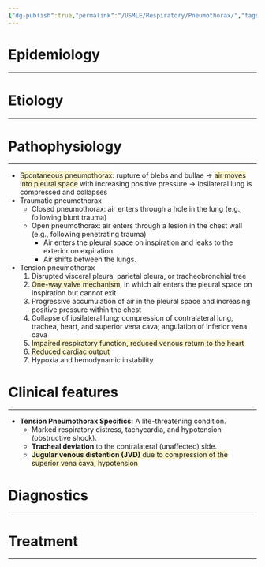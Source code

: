 ```yaml
---
{"dg-publish":true,"permalink":"/USMLE/Respiratory/Pneumothorax/","tags":["t1"]}
---
```


# Epidemiology
---


# Etiology
---


# Pathophysiology
---
- <span style="background:rgba(240, 200, 0, 0.2)">Spontaneous pneumothorax</span>: rupture of blebs and bullae  → <span style="background:rgba(240, 200, 0, 0.2)">air moves into pleural space</span> with increasing positive pressure  → ipsilateral lung is compressed and collapses 
- Traumatic pneumothorax 
	- Closed pneumothorax: air enters through a hole in the lung (e.g., following blunt trauma) 
	- Open pneumothorax: air enters through a lesion in the chest wall (e.g., following penetrating trauma)
		- Air enters the pleural space on inspiration and leaks to the exterior on expiration.
		- Air shifts between the lungs. 
- Tension pneumothorax 
	1. Disrupted visceral pleura, parietal pleura, or tracheobronchial tree
	2. <span style="background:rgba(240, 200, 0, 0.2)">One-way valve mechanism</span>, in which air enters the pleural space on inspiration but cannot exit
	3. Progressive accumulation of air in the pleural space and increasing positive pressure within the chest
	4. Collapse of ipsilateral lung; compression of contralateral lung, trachea, heart, and superior vena cava; angulation of inferior vena cava
	5. <span style="background:rgba(240, 200, 0, 0.2)">Impaired respiratory function, reduced venous return to the heart</span>
	6. <span style="background:rgba(240, 200, 0, 0.2)">Reduced cardiac output</span>
	7. Hypoxia and hemodynamic instability

# Clinical features
---
- **Tension Pneumothorax Specifics:** A life-threatening condition.
	- Marked respiratory distress, tachycardia, and hypotension (obstructive shock).
	- **Tracheal deviation** to the contralateral (unaffected) side.
	- <span style="background:rgba(240, 200, 0, 0.2)">**Jugular venous distention (JVD)** due to compression of the superior vena cava, hypotension</span>

# Diagnostics
---


# Treatment
---

